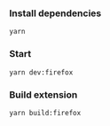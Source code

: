 ### Install dependencies

```
yarn
```

### Start

```
yarn dev:firefox
```

### Build extension

```
yarn build:firefox
```
